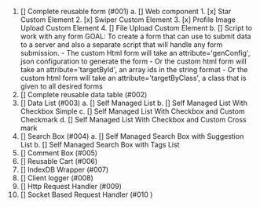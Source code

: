 1. [] Complete reusable form (#001)
        a. [] Web component 
                1. [x] Star Custom Element
                2. [x] Swiper Custom Element
                3. [x] Profile Image Upload Custom Element
                4. [] File Upload Custom Element
        b. [] Script to work with any form
        GOAL: To create a form that can use to submit data to a server and also a separate script that
                will handle any form submission.
                - The custom Html form will take an attribute='genConfig', json configuration to generate the   form
                - Or the custom html form will take an attribute='targetById', an array ids in the string format
                - Or the custom html form will take an attribute='targetByClass', a class that is given to all desired forms 
2. [] Complete reusable data table (#002)
3. [] Data List (#003)
        a. [] Self Managed List
        b. [] Self Managed List With Checkbox Simple
        c. [] Self Managed List With Checkbox and Custom Checkmark
        d. [] Self Managed List With Checkbox and Custom Cross mark
4. [] Search Box (#004)
        a. [] Self Managed Search Box with Suggestion List
        b. [] Self Managed Search Box with Tags List
5. [] Comment Box (#005)
6. [] Reusable Cart (#006)
7. [] IndexDB Wrapper (#007)
8. [] Client logger (#008)
9. [] Http Request Handler (#009)
10. [] Socket Based Request Handler (#010 )